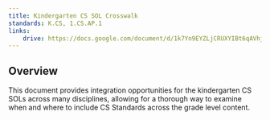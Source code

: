 ```yaml
---
title: Kindergarten CS SOL Crosswalk
standards: K.CS, 1.CS.AP.1
links:
    drive: https://docs.google.com/document/d/1k7Yn9EYZLjCRUXYIBt6qAVhjUm5RnAHB4m-hX-6O7U4/edit?usp=drive_link
---
```


## Overview
This document provides integration opportunities for the kindergarten CS SOLs across many disciplines, allowing for a thorough way to examine when and where to include CS Standards across the grade level content.

